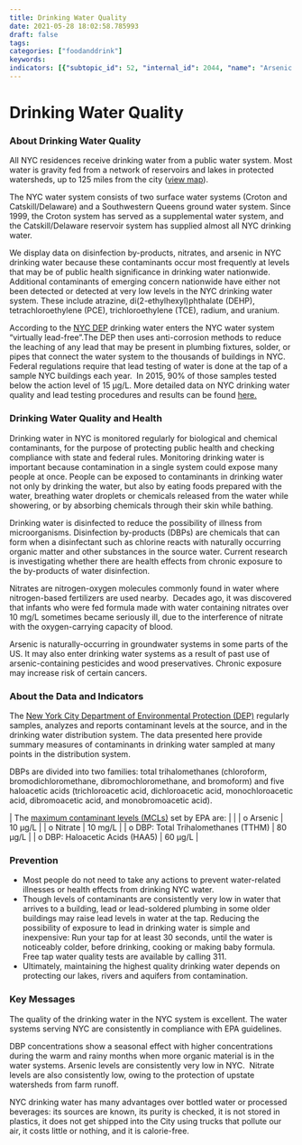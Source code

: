 ```yaml
---
title: Drinking Water Quality
date: 2021-05-28 18:02:58.785993
draft: false
tags: 
categories: ["foodanddrink"]
keywords: 
indicators: [{"subtopic_id": 52, "internal_id": 2044, "name": "Arsenic in Drinking Water", "URL": "https://a816-dohbesp.nyc.gov/IndicatorPublic/VisualizationData.aspx?id=2044,719b87,52,Summarize"}, {"subtopic_id": 52, "internal_id": 2043, "name": "Disinfection By-Product in Drinking Water (HAA5)", "URL": "https://a816-dohbesp.nyc.gov/IndicatorPublic/VisualizationData.aspx?id=2043,719b87,52,Summarize"}, {"subtopic_id": 52, "internal_id": 2207, "name": "Disinfection By-Product in Drinking Water (TTHM)", "URL": "https://a816-dohbesp.nyc.gov/IndicatorPublic/VisualizationData.aspx?id=2207,719b87,52,Summarize"}, {"subtopic_id": 52, "internal_id": 2041, "name": "Nitrate in Drinking Water", "URL": "https://a816-dohbesp.nyc.gov/IndicatorPublic/VisualizationData.aspx?id=2041,719b87,52,Summarize"}]
---
```

# Drinking Water Quality
### About Drinking Water Quality


All NYC residences receive drinking water from a public water system. Most water is gravity fed from a network of reservoirs and lakes in protected watersheds, up to 125 miles from the city ([view map](http://www.nyc.gov/html/dep/html/drinking_water/wsmaps_wide.shtml)).


The NYC water system consists of two surface water systems (Croton and Catskill/Delaware) and a Southwestern Queens ground water system. Since 1999, the Croton system has served as a supplemental water system, and the Catskill/Delaware reservoir system has supplied almost all NYC drinking water.


We display data on disinfection by-products, nitrates, and arsenic in NYC drinking water because these contaminants occur most frequently at levels that may be of public health significance in drinking water nationwide. Additional contaminants of emerging concern nationwide have either not been detected or detected at very low levels in the NYC drinking water system. These include atrazine, di(2-ethylhexyl)phthalate (DEHP), tetrachloroethylene (PCE), trichloroethylene (TCE), radium, and uranium.


According to the [NYC DEP](http://www.nyc.gov/html/dep/html/drinking_water/lead_index.shtml) drinking water enters the NYC water system “virtually lead-free”.The DEP then uses anti-corrosion methods to reduce the leaching of any lead that may be present in plumbing fixtures, solder, or pipes that connect the water system to the thousands of buildings in NYC. Federal regulations require that lead testing of water is done at the tap of a sample NYC buildings each year.  In 2015, 90% of those samples tested below the action level of 15 μg/L. More detailed data on NYC drinking water quality and lead testing procedures and results can be found [here.](http://www.nyc.gov/html/dep/html/drinking_water/wsstate.shtml)


### Drinking Water Quality and Health


Drinking water in NYC is monitored regularly for biological and chemical contaminants, for the purpose of protecting public health and checking compliance with state and federal rules. Monitoring drinking water is important because contamination in a single system could expose many people at once. People can be exposed to contaminants in drinking water not only by drinking the water, but also by eating foods prepared with the water, breathing water droplets or chemicals released from the water while showering, or by absorbing chemicals through their skin while bathing.  
  
Drinking water is disinfected to reduce the possibility of illness from microorganisms. Disinfection by-products (DBPs) are chemicals that can form when a disinfectant such as chlorine reacts with naturally occurring organic matter and other substances in the source water. Current research is investigating whether there are health effects from chronic exposure to the by-products of water disinfection.  
  
Nitrates are nitrogen-oxygen molecules commonly found in water where nitrogen-based fertilizers are used nearby.  Decades ago, it was discovered that infants who were fed formula made with water containing nitrates over 10 mg/L sometimes became seriously ill, due to the interference of nitrate with the oxygen-carrying capacity of blood.  
  
Arsenic is naturally-occurring in groundwater systems in some parts of the US. It may also enter drinking water systems as a result of past use of arsenic-containing pesticides and wood preservatives. Chronic exposure may increase risk of certain cancers.   
  



### About the Data and Indicators


The [New York City Department of Environmental Protection (DEP)](http://www.nyc.gov/html/dep/html/home/home.shtml) regularly samples, analyzes and reports contaminant levels at the source, and in the drinking water distribution system. The data presented here provide summary measures of contaminants in drinking water sampled at many points in the distribution system.   
  
DBPs are divided into two families: total trihalomethanes (chloroform, bromodichloromethane, dibromochloromethane, and bromoform) and five haloacetic acids (trichloroacetic acid, dichloroacetic acid, monochloroacetic acid, dibromoacetic acid, and monobromoacetic acid).    
  





| The [maximum contaminant levels (MCLs)](http://a816-dohbesp.nyc.gov/IndicatorPublic/Glossary.aspx#MCL) set by EPA are: |  |
| o Arsenic | 10 µg/L |
| o Nitrate | 10 mg/L |
| o DBP: Total Trihalomethanes (TTHM) | 80 µg/L |
| o DBP: Haloacetic Acids (HAA5) | 60 µg/L |


### Prevention


* Most people do not need to take any actions to prevent water-related illnesses or health effects from drinking NYC water.
* Though levels of contaminants are consistently very low in water that arrives to a building, lead or lead-soldered plumbing in some older buildings may raise lead levels in water at the tap. Reducing the possibility of exposure to lead in drinking water is simple and inexpensive: Run your tap for at least 30 seconds, until the water is noticeably colder, before drinking, cooking or making baby formula. Free tap water quality tests are available by calling 311.
* Ultimately, maintaining the highest quality drinking water depends on protecting our lakes, rivers and aquifers from contamination.


### Key Messages


The quality of the drinking water in the NYC system is excellent. The water systems serving NYC are consistently in compliance with EPA guidelines.   
  
DBP concentrations show a seasonal effect with higher concentrations during the warm and rainy months when more organic material is in the water systems. Arsenic levels are consistently very low in NYC.  Nitrate levels are also consistently low, owing to the protection of upstate watersheds from farm runoff.    
  
NYC drinking water has many advantages over bottled water or processed beverages: its sources are known, its purity is checked, it is not stored in plastics, it does not get shipped into the City using trucks that pollute our air, it costs little or nothing, and it is calorie-free.


